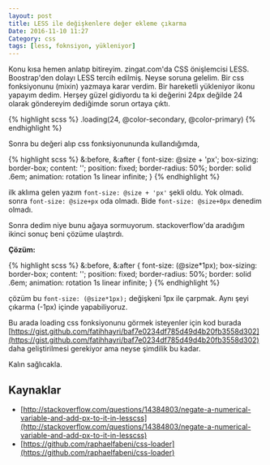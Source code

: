 ```yaml
---
layout: post
title: LESS ile değişkenlere değer ekleme çıkarma
Date: 2016-11-10 11:27
Category: css
tags: [less, foknsiyon, yükleniyor]
---
```


Konu kısa hemen anlatıp bitireyim. zingat.com'da CSS önişlemcisi LESS. Boostrap'den dolayı LESS tercih edilmiş. Neyse soruna gelelim. Bir css fonksiyonunu (mixin) yazmaya karar verdim. Bir hareketli yükleniyor ikonu  yapayım dedim. Herşey güzel gidiyordu ta ki değerini 24px değilde 24 olarak göndereyim dediğimde sorun ortaya çıktı.

{% highlight scss %}
.loading(24, @color-secondary, @color-primary)
{% endhighlight %}

Sonra bu değeri alıp css fonksiyonununda kullandığımda,

{% highlight scss %}
&:before,
&:after {
  font-size: @size + 'px';
  box-sizing: border-box;
  content: '';
  position: fixed;
  border-radius: 50%;
  border: solid .6em;
  animation: rotation 1s linear infinite;
}
{% endhighlight %}

ilk aklıma gelen yazım  `font-size: @size + 'px'` şekli oldu. Yok olmadı. sonra `font-size: @size+px` oda olmadı. Bide `font-size: @size+0px` denedim olmadı.

Sonra dedim niye bunu ağaya sormuyorum. stackoverflow'da aradığım ikinci sonuç beni çözüme ulaştırdı. 

**Çözüm:**

{% highlight scss %}
&:before,
&:after {
  font-size: (@size*1px);
  box-sizing: border-box;
  content: '';
  position: fixed;
  border-radius: 50%;
  border: solid .6em;
  animation: rotation 1s linear infinite;
}
{% endhighlight %}

çözüm bu `font-size: (@size*1px);` değişkeni 1px ile çarpmak. Aynı şeyi çıkarma (-1px) içinde yapabiliyoruz. 

Bu arada loading css fonksiyonunu görmek isteyenler için kod burada [https://gist.github.com/fatihhayri/baf7e0234df785d49d4b20fb3558d302](https://gist.github.com/fatihhayri/baf7e0234df785d49d4b20fb3558d302) daha geliştirilmesi gerekiyor ama neyse şimdilik bu kadar.

Kalın sağlıcakla.

## Kaynaklar
 - [http://stackoverflow.com/questions/14384803/negate-a-numerical-variable-and-add-px-to-it-in-lesscss](http://stackoverflow.com/questions/14384803/negate-a-numerical-variable-and-add-px-to-it-in-lesscss)
 - [https://github.com/raphaelfabeni/css-loader](https://github.com/raphaelfabeni/css-loader)